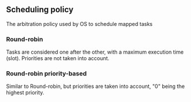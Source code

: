 ## Scheduling policy

The arbitration policy used by OS to schedule mapped tasks

### Round-robin

Tasks are considered one after the other, with a maximum execution time (slot). Priorities are not taken into account.

### Round-robin priority-based

Similar to Round-robin, but priorities are taken into account, "0" being the highest priority.

